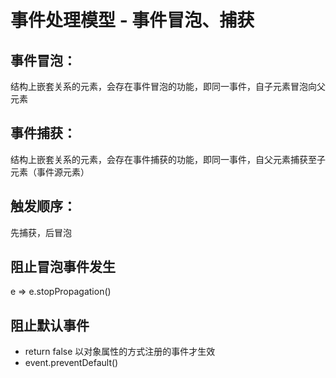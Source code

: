 # 事件处理模型 - 事件冒泡、捕获

## 事件冒泡：

结构上嵌套关系的元素，会存在事件冒泡的功能，即同一事件，自子元素冒泡向父元素

## 事件捕获：

结构上嵌套关系的元素，会存在事件捕获的功能，即同一事件，自父元素捕获至子元素（事件源元素）

## 触发顺序：

先捕获，后冒泡

## 阻止冒泡事件发生

e => e.stopPropagation()

## 阻止默认事件

- return false 以对象属性的方式注册的事件才生效
- event.preventDefault()
